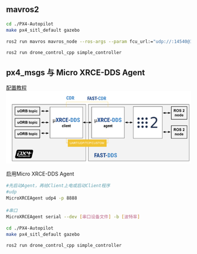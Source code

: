 ## mavros2
```bash
cd ./PX4-Autopilot
make px4_sitl_default gazebo
```

```bash
ros2 run mavros mavros_node --ros-args --param fcu_url:="udp://:14540@127.0.0.1:14557"
```

```bash
ros2 run drone_control_cpp simple_controller
```



## px4_msgs 与 Micro XRCE-DDS Agent
[配置教程](https://blog.csdn.net/m0_49214238/article/details/145987514)
<img src="images/Micro-XRCE-DDS-Agent.png">

启用Micro XRCE-DDS Agent
```bash
#先启动Agent，再给Client上电或启动Client程序
#udp
MicroXRCEAgent udp4 -p 8888

#串口
MicroXRCEAgent serial --dev [串口设备文件] -b [波特率]
```

```bash
cd ./PX4-Autopilot
make px4_sitl_default gazebo
```

```bash
ros2 run drone_control_cpp simple_controller
```